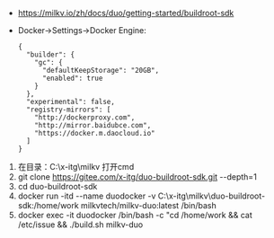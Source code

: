 - https://milkv.io/zh/docs/duo/getting-started/buildroot-sdk
- Docker->Settings->Docker Engine:
  
  ```
  {
    "builder": {
      "gc": {
        "defaultKeepStorage": "20GB",
        "enabled": true
      }
    },
    "experimental": false,
    "registry-mirrors": [
      "http://dockerproxy.com",
      "http://mirror.baidubce.com",
      "https://docker.m.daocloud.io"
    ]
  }
  ```
  
  
1. 在目录：C:\x-itg\milkv 打开cmd
2. git clone https://gitee.com/x-itg/duo-buildroot-sdk.git --depth=1
3. cd duo-buildroot-sdk
4. docker run -itd --name duodocker -v C:\x-itg\milkv\duo-buildroot-sdk:/home/work milkvtech/milkv-duo:latest /bin/bash
5. docker exec -it duodocker /bin/bash -c "cd /home/work && cat /etc/issue && ./build.sh milkv-duo
